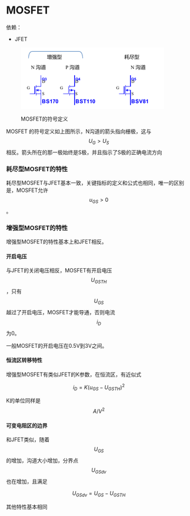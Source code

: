 # MOSFET

依赖：

* JFET

<figure><img src="../.gitbook/assets/image (13).png" alt=""><figcaption><p>MOSFET的符号定义</p></figcaption></figure>

MOSFET 的符号定义如上图所示，N沟道的箭头指向栅极，这与$$U_G>U_S$$相反。箭头所在的那一极始终是S极，并且指示了S极的正确电流方向

### 耗尽型MOSFET的特性

耗尽型MOSFET与JFET基本一致，关键指标的定义和公式也相同，唯一的区别是，MOSFET允许$$u_{GS}>0$$。

### 增强型MOSFET的特性

增强型MOSFET的特性基本上和JFET相反。

#### 开启电压

与JFET的关闭电压相反，MOSFET有开启电压$$U_{GSTH}$$，只有$$U_{GS}$$越过了开启电压，MOSFET才能导通，否则电流$$i_D$$为0。

一般MOSFET的开启电压在0.5V到3V之间。

#### 恒流区转移特性

增强型MOSFET有类似JFET的K参数，在恒流区，有近似式

$$
i_D = K(u_{GS}-U_{GSTH})^2
$$

K的单位同样是$$A/V^2$$

#### 可变电阻区的边界

和JFET类似，随着$$U_{GS}$$的增加，沟道大小增加，分界点$$U_{GSdv}$$也在增加，且满足

$$
U_{GSdv}=U_{GS}-U_{GSTH}
$$

其他特性基本相同
